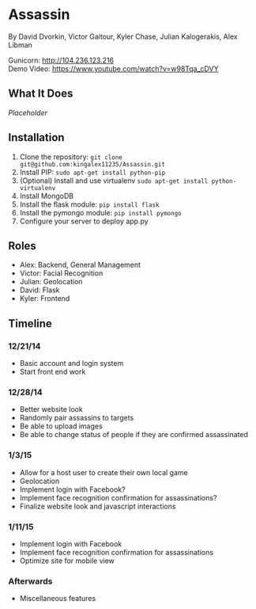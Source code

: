 Assassin
========
By David Dvorkin, Victor Gaitour, Kyler Chase, Julian Kalogerakis, Alex Libman  

Gunicorn: http://104.236.123.216 <br>
Demo Video: https://www.youtube.com/watch?v=w98Tqa_cDVY <br>

## What It Does
<i>Placeholder</i>

## Installation
1. Clone the repository: `git clone git@github.com:kingalex11235/Assassin.git`
2. Install PIP: `sudo apt-get install python-pip`
3. (Optional) Install and use virtualenv `sudo apt-get install python-virtualenv`
4. Install MongoDB
5. Install the flask module: `pip install flask`
6. Install the pymongo module: `pip install pymongo`
7. Configure your server to deploy app.py

## Roles
* Alex: Backend, General Management
* Victor: Facial Recognition
* Julian: Geolocation
* David: Flask
* Kyler: Frontend

## Timeline
### 12/21/14
* Basic account and login system
* Start front end work

### 12/28/14
* Better website look
* Randomly pair assassins to targets
* Be able to upload images
* Be able to change status of people if they are confirmed assassinated

### 1/3/15
* Allow for a host user to create their own local game
* Geolocation
* Implement login with Facebook?
* Implement face recognition confirmation for assassinations?
* Finalize website look and javascript interactions

### 1/11/15
* Implement login with Facebook
* Implement face recognition confirmation for assassinations
* Optimize site for mobile view

### Afterwards
* Miscellaneous features
